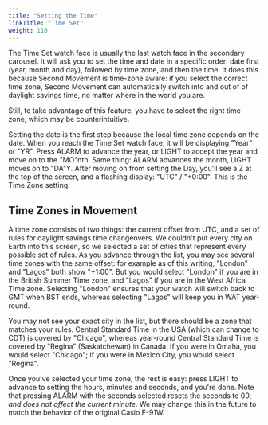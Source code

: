 ```yaml
---
title: "Setting the Time"
linkTitle: "Time Set"
weight: 110
---
```

The Time Set watch face is usually the last watch face in the secondary carousel. It will ask you to set the time and date in a specific order: date first (year, month and day), followed by time zone, and then the time. It does this because Second Movement is time-zone aware: if you select the correct time zone, Second Movement can automatically switch into and out of of daylight savings time, no matter where in the world you are.

Still, to take advantage of this feature, you have to select the right time zone, which may be counterintuitive. 

Setting the date is the first step because the local time zone depends on the date. When you reach the Time Set watch face, it will be displaying "Year" or "YR". Press ALARM to advance the year, or LIGHT to accept the year and move on to the "MO"nth. Same thing: ALARM advances the month, LIGHT moves on to "DA"Y. After moving on from setting the Day, you'll see a Z at the top of the screen, and a flashing display: "UTC" /  "+0:00". This is the Time Zone setting.

Time Zones in Movement
----------------------

A time zone consists of two things: the current offset from UTC, and a set of rules for daylight savings time changeovers. We couldn't put every city on Earth into this screen, so we selected a set of cities that represent every possible set of rules. As you advance through the list, you may see several time zones with the same offset: for example as of this writing, "London" and "Lagos" both show "+1:00". But you would select "London" if you are in the British Summer Time zone, and "Lagos" if you are in the West Africa Time zone. Selecting "London" ensures that your watch will switch back to GMT when BST ends, whereas selecting "Lagos" will keep you in WAT year-round.

You may not see your exact city in the list, but there should be a zone that matches your rules. Central Standard Time in the USA (which can change to CDT) is covered by "Chcago", whereas year-round Central Standard Time is covered by "Regina" (Saskatchewan) in Canada. If you were in Omaha, you would select "Chicago"; if you were in Mexico City, you would select "Regina". <!-- This also applies to the World Clock watch face: if you want to add the time in Atlanta you might title the screen "ATL", but select "NuYork" as the time zone, since Atlanta follows the same rules as New York. -->

Once you've selected your time zone, the rest is easy: press LIGHT to advance to setting the hours, minutes and seconds, and you're done. Note that pressing ALARM with the seconds selected resets the seconds to 00, _and does not affect the current minute_. We may change this in the future to match the behavior of the original Casio F-91W.
